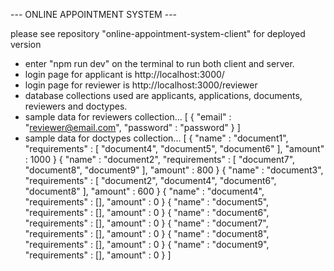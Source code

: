 --- ONLINE APPOINTMENT SYSTEM ---

please see repository "online-appointment-system-client" for deployed version

- enter "npm run dev" on the terminal to run both client and server.
- login page for applicant is http://localhost:3000/
- login page for reviewer is http://localhost:3000/reviewer
- database collections used are applicants, applications, documents, reviewers and doctypes.
- sample data for reviewers collection...
  [
  {
  "email" : "reviewer@email.com",
  "password" : "password"
  }
  ]
- sample data for doctypes collection...
  [
  {
  "name" : "document1",
  "requirements" : [
  "document4",
  "document5",
  "document6"
  ],
  "amount" : 1000
  }
  {
  "name" : "document2",
  "requirements" : [
  "document7",
  "document8",
  "document9"
  ],
  "amount" : 800
  }
  {
  "name" : "document3",
  "requirements" : [
  "document2",
  "document4",
  "document6",
  "document8"
  ],
  "amount" : 600
  }
  {
  "name" : "document4",
  "requirements" : [],
  "amount" : 0
  }
  {
  "name" : "document5",
  "requirements" : [],
  "amount" : 0
  }
  {
  "name" : "document6",
  "requirements" : [],
  "amount" : 0
  }
  {
  "name" : "document7",
  "requirements" : [],
  "amount" : 0
  }
  {
  "name" : "document8",
  "requirements" : [],
  "amount" : 0
  }
  {
  "name" : "document9",
  "requirements" : [],
  "amount" : 0
  }
  ]

